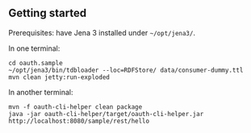 ## Getting started

Prerequisites: have Jena 3 installed under `~/opt/jena3/`.

In one terminal:

    cd oauth.sample
    ~/opt/jena3/bin/tdbloader --loc=RDFStore/ data/consumer-dummy.ttl
    mvn clean jetty:run-exploded

In another terminal:

    mvn -f oauth-cli-helper clean package
    java -jar oauth-cli-helper/target/oauth-cli-helper.jar http://localhost:8080/sample/rest/hello
